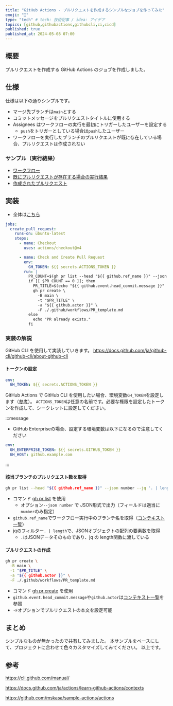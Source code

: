 ```yaml
---
title: "GitHub Actions - プルリクエストを作成するシンプルなジョブを作ってみた"
emoji: "🐙"
type: "tech" # tech: 技術記事 / idea: アイデア
topics: [github,githubactions,githubcli,ci,cicd]
published: true
published_at: 2024-05-08 07:00
---
```


## 概要
プルリクエストを作成する GitHub Actions のジョブを作成しました。

## 仕様
仕様は以下の通りシンプルです。
- マージ先ブランチは`main`とする
- コミットメッセージをプルリクエストタイトルに使用する
- Assignees はワークフローの実行を最初にトリガーしたユーザーを設定する
  - `push`をトリガーとしている場合は`push`したユーザー
- ワークフローを実行したブランチのプルリクエストが既に存在している場合、プルリクエストは作成されない

### サンプル（実行結果）
- [ワークフロー](https://github.com/mskasa/sample-actions/actions/runs/8979599756)
- [既にプルリクエストが存在する場合の実行結果](https://github.com/mskasa/sample-actions/actions/runs/8979646254/job/24661984497#step:3:16)
- [作成されたプルリクエスト](https://github.com/mskasa/sample-actions/pull/1)

## 実装
- 全体は[こちら](https://github.com/mskasa/sample-actions/blob/main/.github/workflows/create-pull-request.yml)
```yml:.github/workflows/create-pull-request.yml
jobs:
  create_pull_request:
    runs-on: ubuntu-latest
    steps:
      - name: Checkout
        uses: actions/checkout@v4

      - name: Check and Create Pull Request
        env:
          GH_TOKEN: ${{ secrets.ACTIONS_TOKEN }}
        run: |
          PR_COUNT=$(gh pr list --head "${{ github.ref_name }}" --json number --jq '. | length')
          if [[ $PR_COUNT == 0 ]]; then
            PR_TITLE=$(echo "${{ github.event.head_commit.message }}" | head -n 1)
            gh pr create \
              -B main \
              -t "$PR_TITLE" \
              -a "${{ github.actor }}" \
              -F ./.github/workflows/PR_template.md
          else
            echo "PR already exists."
          fi
```

### 実装の解説
GitHub CLI を使用して実装していきます。
https://docs.github.com/ja/github-cli/github-cli/about-github-cli

#### トークンの設定
```yml
env:
  GH_TOKEN: ${{ secrets.ACTIONS_TOKEN }}
```
GitHub Actions で GitHub CLI を使用したい場合、環境変数`GH_TOKEN`を設定します（[参考](https://docs.github.com/ja/actions/security-guides/automatic-token-authentication#example-1-passing-the-github_token-as-an-input)）。
`ACTIONS_TOKEN`は任意の名前です。必要な権限を設定したトークンを作成して、シークレットに設定してください。

:::message
- GitHub Enterpriseの場合、設定する環境変数は以下になるので注意してください
```yml
env:
  GH_ENTERPRISE_TOKEN: ${{ secrets.GITHUB_TOKEN }}
  GH_HOST: github.example.com
```
:::

#### 該当ブランチのプルリクエスト数を取得
```sh
gh pr list --head "${{ github.ref_name }}" --json number --jq '. | length'
```
- コマンド [gh pr list](https://cli.github.com/manual/gh_pr_list) を使用
  - オプション`--json number` で JSON形式で出力（フィールドは適当に`number`のみ指定）
- `github.ref_name`でワークフロー実行中のブランチ名を取得（[コンテキスト一覧](https://docs.github.com/ja/actions/learn-github-actions/contexts)）
- jqのフィルター`. | length`で、JSONオブジェクトの配列の要素数を取得
  - `.`はJSONデータそのものであり、jq の length関数に渡している

#### プルリクエストの作成
```sh
gh pr create \
  -B main \
  -t "$PR_TITLE" \
  -a "${{ github.actor }}" \
  -F ./.github/workflows/PR_template.md
```
- コマンド [gh pr create](https://cli.github.com/manual/gh_pr_create) を使用
- `github.event.head_commit.message`や`github.actor`は[コンテキスト一覧](https://docs.github.com/ja/actions/learn-github-actions/contexts)を参照
- `-F`オプションでプルリクエストの本文を設定可能

## まとめ
シンプルなものが無かったので共有してみました。
本サンプルをベースにして、プロジェクトに合わせて色々カスタマイズしてみてください。
以上です。

## 参考
https://cli.github.com/manual/

https://docs.github.com/ja/actions/learn-github-actions/contexts

https://github.com/mskasa/sample-actions/actions